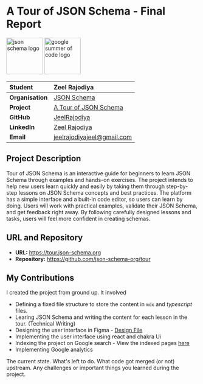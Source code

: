 # A Tour of JSON Schema - Final Report 
<img src="https://github.com/user-attachments/assets/1ede6a92-edc3-4b73-af34-bb280c1b20cb" alt="json schema logo" height="96px"/>
<img src="https://github.com/user-attachments/assets/6e3ec9d2-a3cb-4e3a-8917-fadf458103e0" alt="google summer of code logo" height="96px"/>


| **Student**      | Zeel Rajodiya                                                                                                                                    |
| :--------------- | :----------------------------------------------------------------------------------------------------------------------------------------------- |
| **Organisation** | [JSON Schema](https://json-schema.org/)                                                                                              |
| **Project**      | [A Tour of JSON Schema](https://summerofcode.withgoogle.com/programs/2024/projects/zUHIbtvx) |
| **GitHub**       | [JeelRajodiya](https://github.com/JeelRajodiya)                                                                                                     |
| **LinkedIn**     | [Zeel Rajodiya](https://www.linkedin.com/in/zeel-rajodiya/)                                                                                              |
| **Email**        | <a href="mailto:jeelrajodiyajeel@gmail.com">jeelrajodiyajeel@gmail.com</a>                                                                                         |


## Project Description 

Tour of JSON Schema is an interactive guide for beginners to learn JSON Schema through examples and hands-on exercises. The project intends to help new users learn quickly and easily by taking them through step-by-step lessons on JSON Schema concepts and best practices. The platform has a simple interface and a built-in code editor, so users can learn by doing. Users will work with practical examples, validate their JSON Schema, and get feedback right away. By following carefully designed lessons and tasks, users will feel more confident in creating schemas.

## URL and Repository 
- **URL:** https://tour.json-schema.org
- **Repository:** https://github.com/json-schema-org/tour

## My Contributions 

I created the project from ground up. It involved 
- Defining a fixed file structure to store the content in `mdx` and _typescript_ files. 
- Learing JSON Schema and writing the content for each lesson in the tour. (Technical Writing) 
- Designing the user interface in Figma - [Design File](https://www.figma.com/design/w8ow79jE7lJucJt2zZTbcz/Tour-of-JSON-Schema?node-id=2303-39&t=kFk9dRX3IEzGvgFk-1)
- Implementing the user interface using react and chakra Ui
- Indexing the project on Google search - View the indexed pages [here](https://www.google.com/search?q=site%3Atour.json-schema.org)
- Implementing Google analytics 


The current state.
What's left to do.
What code got merged (or not) upstream.
Any challenges or important things you learned during the project.
